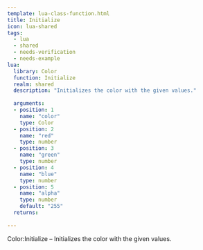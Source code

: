 ```yaml
---
template: lua-class-function.html
title: Initialize
icon: lua-shared
tags:
  - lua
  - shared
  - needs-verification
  - needs-example
lua:
  library: Color
  function: Initialize
  realm: shared
  description: "Initializes the color with the given values."
  
  arguments:
  - position: 1
    name: "color"
    type: Color
  - position: 2
    name: "red"
    type: number
  - position: 3
    name: "green"
    type: number
  - position: 4
    name: "blue"
    type: number
  - position: 5
    name: "alpha"
    type: number
    default: "255"
  returns:
    
---
```


<div class="lua__search__keywords">
Color:Initialize &#x2013; Initializes the color with the given values.
</div>
